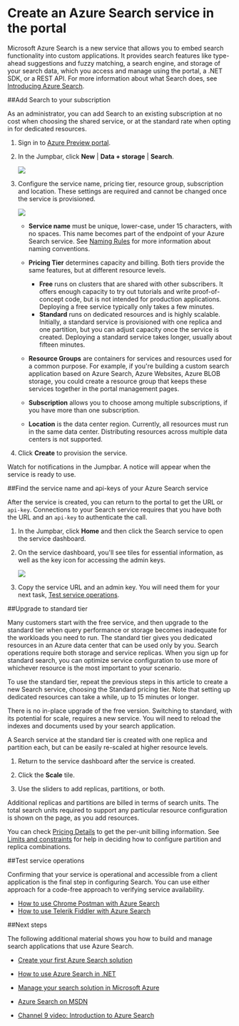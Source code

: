 <properties 
	pageTitle="Create an Azure Search service in the portal" 
	description="Add a free or standard Azure Search service to an existing subscription using the management portal" 
	services="search" 
	documentationCenter="" 
	authors="HeidiSteen" 
	manager="mblythe" 
	editor=""/>

<tags 
	ms.service="search" 
	ms.devlang="rest-api" 
	ms.workload="search" 
	ms.topic="article" 
	ms.tgt_pltfrm="na" 
	ms.date="03/12/2015" 
	ms.author="heidist"/>

# Create an Azure Search service in the portal

Microsoft Azure Search is a new service that allows you to embed search functionality into custom applications. It provides search features like type-ahead suggestions and fuzzy matching, a search engine, and storage of your search data, which you access and manage using the portal, a .NET SDK, or a REST API. For more information about what Search does, see [Introducing Azure Search](../fundamentals-azure-search-chappell/).

##Add Search to your subscription  

As an administrator, you can add Search to an existing subscription at no cost when choosing the shared service, or at the standard rate when opting in for dedicated resources. 

1. Sign in to [Azure Preview portal](https://portal.azure.com).

2. In the Jumpbar, click **New** | **Data + storage** | **Search**.
 
     ![][1]

3. Configure the service name, pricing tier, resource group, subscription and location. These settings are required and cannot be changed once the service is provisioned.

     ![][3]

	- **Service name** must be unique, lower-case, under 15 characters, with no spaces. This name becomes part of the endpoint of your Azure Search service. See [Naming Rules](https://msdn.microsoft.com/library/azure/dn857353.aspx) for more information about naming conventions. 
	
	- **Pricing Tier** determines capacity and billing. Both tiers provide the same features, but at different resource levels. 
	
		- **Free**  runs on clusters that are shared with other subscribers. It offers enough capacity to try out tutorials and write proof-of-concept code, but is not intended for production applications. Deploying a free service typically only takes a few minutes.
		- **Standard** runs on dedicated resources and is highly scalable. Initially, a standard service is provisioned with one replica and one partition, but you can adjust capacity once the service is created. Deploying a standard service takes longer, usually about fifteen minutes.
	
	- **Resource Groups** are containers for services and resources used for a common purpose. For example, if you're building a custom search application based on Azure Search, Azure Websites, Azure BLOB storage, you could create a resource group that keeps these services together in the portal management pages.
	
	- **Subscription** allows you to choose among multiple subscriptions, if you have more than one subscription.
	
	- **Location** is the data center region. Currently, all resources must run in the same data center. Distributing resources across multiple data centers is not supported.

4. Click **Create** to provision the service. 

Watch for notifications in the Jumpbar. A notice will appear when the service is ready to use.

<a id="sub-2"></a>
##Find the service name and api-keys of your Azure Search service

After the service is created, you can return to the portal to get the URL or `api-key`. Connections to your Search service requires that you have both the URL and an `api-key` to authenticate the call. 

1. In the Jumpbar, click **Home** and then click the Search service to open the service dashboard. 

2. On the service dashboard, you'll see tiles for essential information, as well as the key icon for accessing the admin keys.

  	![][4]

3. Copy the service URL and an admin key. You will need them for your next task, [Test service operations](#sub-3).

<a id="sub-3"></a>
##Upgrade to standard tier

Many customers start with the free service, and then upgrade to the standard tier when query performance or storage becomes inadequate for the workloads you need to run. The standard tier gives you dedicated resources in an Azure data center that can be used only by you. Search operations require both storage and service replicas. When you sign up for standard search, you can optimize service configuration to use more of whichever resource is the most important to your scenario.

To use the standard tier, repeat the previous steps in this article to create a new Search service, choosing the Standard pricing tier. Note that setting up dedicated resources can take a while, up to 15 minutes or longer. 

There is no in-place upgrade of the free version. Switching to standard, with its potential for scale, requires a new service. You will need to reload the indexes and documents used by your search application.

A Search service at the standard tier is created with one replica and partition each, but can be easily re-scaled at higher resource levels.

1.	Return to the service dashboard after the service is created. 

2.	Click the **Scale** tile.

3.	Use the sliders to add replicas, partitions, or both. 

Additional replicas and partitions are billed in terms of search units. The total search units required to support any particular resource configuration is shown on the page, as you add resources. 

You can check [Pricing Details](http://go.microsoft.com/fwlink/p/?LinkID=509792) to get the per-unit billing information. See [Limits and constraints](http://msdn.microsoft.com/library/azure/dn798934.aspx) for help in deciding how to configure partition and replica combinations.

<a id="sub-4"></a>
##Test service operations

Confirming that your service is operational and accessible from a client application is the final step in configuring Search. You can use either approach for a code-free approach to verifying service availability.

- [How to use Chrome Postman with Azure Search](../search-chrome-postman/)
- [How to use Telerik Fiddler with Azure Search](../search-fiddler/)

<!--Next steps and links -->
<a id="next-steps"></a>
##Next steps

The following additional material shows you how to build and manage search applications that use Azure Search.

- [Create your first Azure Search solution](../search-create-first-solution/) 

- [How to use Azure Search in .NET](../search-howto-dotnet-sdk/)

- [Manage your search solution in Microsoft Azure](../search-manage/) 

- [Azure Search on MSDN](http://msdn.microsoft.com/library/dn798933.aspx)

- [Channel 9 video: Introduction to Azure Search](http://channel9.msdn.com/Shows/Data-Exposed/Introduction-To-Azure-Search)


<!--Anchors-->
[Find the service name and api-keys of your Azure Search service]: #sub-2
[Upgrade to standard tier]: #sub-3
[Test service operations]: #sub-4
[Next steps]: #next-steps

<!--Image references-->
[1]: ./media/search-create-service-portal/create-search-portal-1.PNG
[3]: ./media/search-create-service-portal/create-search-portal-3.PNG
[4]: ./media/search-create-service-portal/create-search-portal-4.PNG

